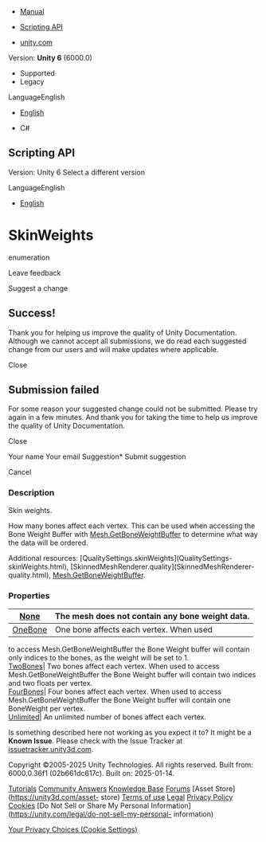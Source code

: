 [ ]()

  * [Manual](../Manual/index.html)
  * [Scripting API](../ScriptReference/index.html)

  * [unity.com](https://unity.com/)

Version: **Unity 6** (6000.0)

  * Supported
  * Legacy

LanguageEnglish

  * [English]()

  * C#

[ ](https://docs.unity3d.com)

## Scripting API

Version: Unity 6 Select a different version

LanguageEnglish

  * [English]()

# SkinWeights

enumeration

Leave feedback

Suggest a change

## Success!

Thank you for helping us improve the quality of Unity Documentation. Although
we cannot accept all submissions, we do read each suggested change from our
users and will make updates where applicable.

Close

## Submission failed

For some reason your suggested change could not be submitted. Please <a>try
again</a> in a few minutes. And thank you for taking the time to help us
improve the quality of Unity Documentation.

Close

Your name Your email Suggestion* Submit suggestion

Cancel

[ ]()

### Description

Skin weights.

How many bones affect each vertex. This can be used when accessing the Bone
Weight Buffer with [Mesh.GetBoneWeightBuffer](Mesh.GetBoneWeightBuffer.html)
to determine what way the data will be ordered.  
  
Additional resources: [QualitySettings.skinWeights](QualitySettings-
skinWeights.html), [SkinnedMeshRenderer.quality](SkinnedMeshRenderer-
quality.html), [Mesh.GetBoneWeightBuffer](Mesh.GetBoneWeightBuffer.html).

### Properties

[None](SkinWeights.None.html)| The mesh does not contain any bone weight data.  
---|---  
[OneBone](SkinWeights.OneBone.html)| One bone affects each vertex. When used
to access Mesh.GetBoneWeightBuffer the Bone Weight buffer will contain only
indices to the bones, as the weight will be set to 1.  
[TwoBones](SkinWeights.TwoBones.html)| Two bones affect each vertex. When used
to access Mesh.GetBoneWeightBuffer the Bone Weight buffer will contain two
indices and two floats per vertex.  
[FourBones](SkinWeights.FourBones.html)| Four bones affect each vertex. When
used to access Mesh.GetBoneWeightBuffer the Bone Weight buffer will contain
one BoneWeight per vertex.  
[Unlimited](SkinWeights.Unlimited.html)| An unlimited number of bones affect
each vertex.  
  
Is something described here not working as you expect it to? It might be a
**Known Issue**. Please check with the Issue Tracker at
[issuetracker.unity3d.com](https://issuetracker.unity3d.com).

Copyright ©2005-2025 Unity Technologies. All rights reserved. Built from:
6000.0.36f1 (02b661dc617c). Built on: 2025-01-14.

[Tutorials](https://unity3d.com/learn) [Community
Answers](https://answers.unity3d.com) [Knowledge
Base](https://support.unity3d.com/hc/en-us)
[Forums](https://forum.unity3d.com) [Asset Store](https://unity3d.com/asset-
store) [Terms of use](https://docs.unity3d.com/Manual/TermsOfUse.html)
[Legal](https://unity.com/legal) [Privacy
Policy](https://unity.com/legal/privacy-policy)
[Cookies](https://unity.com/legal/cookie-policy) [Do Not Sell or Share My
Personal Information](https://unity.com/legal/do-not-sell-my-personal-
information)

[Your Privacy Choices (Cookie Settings)](javascript:void\(0\);)

